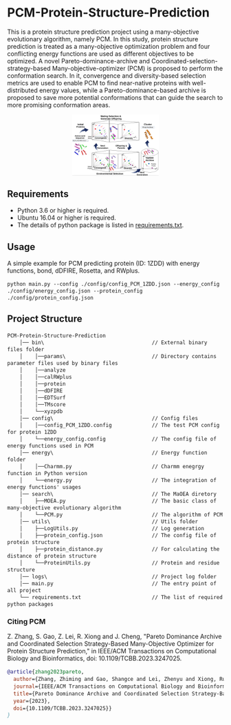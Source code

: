 # PCM-Protein-Structure-Prediction

This is a protein structure prediction project using a many-objective evolutionary algorithm, namely PCM. In this study, protein structure prediction is treated as a many-objective optimization problem and four conflicting energy functions are used as different objectives to be optimized. A novel Pareto-dominance-archive and Coordinated-selection-strategy-based Many-objective-optimizer (PCM) is proposed to perform the conformation search. In it, convergence and diversity-based selection metrics are used to enable PCM to find near-native proteins with well-distributed energy values, while a
Pareto-dominance-based archive is proposed to save more potential conformations that can guide the search to more promising conformation areas.  

<p align="center">
<img src="framework.png" width="40%" height="40%" alt="PCM_framework" align="center"/>
</p> 

## Requirements

* Python 3.6 or higher is required.
* Ubuntu 16.04 or higher is required.
* The details of python package is listed in [requirements.txt](./requirements.txt).
## Usage
A simple example for PCM predicting protein (ID: 1ZDD) with energy functions, bond, dDFIRE, Rosetta, and RWplus.
```
python main.py --config ./config/config_PCM_1ZDD.json --energy_config ./config/energy_config.json --protein_config ./config/protein_config.json
```

## Project Structure
```
PCM-Protein-Structure-Prediction
    │── bin\                                   // External binary files folder
    │    │──params\                            // Directory contains parameter files used by binary files 
    │    │──analyze  
    │    │──calRWplus  
    │    │──protein 
    │    │──dDFIRE
    │    │──EDTSurf
    │    │──TMscore 
    │    └──xyzpdb
    │── config\                                // Config files
    │    │──config_PCM_1ZDD.config             // The test PCM config for protein 1ZDD
    │    └──energy_config.config               // The config file of energy functions used in PCM     
    │── energy\                                // Energy function folder
    │    │──Charmm.py                          // Charmm enegrgy function in Python version 
    │    └──energy.py                          // The integration of energy functions' usages 
    │── search\                                // The MaOEA diretory
    │    ├──MOEA.py                            // The basic class of many-objective evolutionary algorithm
    │    └──PCM.py                             // The algorithm of PCM
    │── utils\                                 // Utils folder
    │    ├──LogUtils.py                        // Log generation
    │    ├──protein_config.json                // The config file of protein structure
    │    ├──protein_distance.py                // For calculating the distance of protein structure
    │    └──ProteinUtils.py                    // Protein and residue structure
    │── logs\                                  // Project log folder
    │── main.py                                // The entry point of all project
    └── requirements.txt                       // The list of required python packages
```


### Citing PCM

Z. Zhang, S. Gao, Z. Lei, R. Xiong and J. Cheng, "Pareto Dominance Archive and Coordinated Selection Strategy-Based Many-Objective Optimizer for Protein Structure Prediction," in IEEE/ACM Transactions on Computational Biology and Bioinformatics, doi: 10.1109/TCBB.2023.3247025.

```bib
@article{zhang2023pareto,
  author={Zhang, Zhiming and Gao, Shangce and Lei, Zhenyu and Xiong, Runqun and Cheng, Jiujun},
  journal={IEEE/ACM Transactions on Computational Biology and Bioinformatics}, 
  title={Pareto Dominance Archive and Coordinated Selection Strategy-Based Many-Objective Optimizer for Protein Structure Prediction}, 
  year={2023},
  doi={10.1109/TCBB.2023.3247025}}
}
